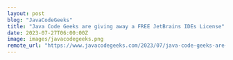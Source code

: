 ```yaml
---
layout: post
blog: "JavaCodeGeeks"
title: "Java Code Geeks are giving away a FREE JetBrains IDEs License"
date: 2023-07-27T06:00:00Z
image: images/javacodegeeks.png
remote_url: "https://www.javacodegeeks.com/2023/07/java-code-geeks-are-giving-away-a-free-jetbrains-ides-license.html"
---
```

